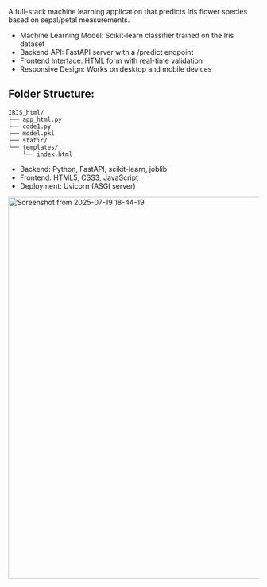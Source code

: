 A full-stack machine learning application that predicts Iris flower species based on sepal/petal measurements.

- Machine Learning Model: Scikit-learn classifier trained on the Iris dataset
- Backend API: FastAPI server with a /predict endpoint
- Frontend Interface: HTML form with real-time validation
- Responsive Design: Works on desktop and mobile devices


Folder Structure:
----------------
```
IRIS_html/
├── app_html.py
├── code1.py
├── model.pkl
├── static/
└── templates/
    └── index.html
```


- Backend: Python, FastAPI, scikit-learn, joblib
- Frontend: HTML5, CSS3, JavaScript
- Deployment: Uvicorn (ASGI server)
<img width="1366" height="768" alt="Screenshot from 2025-07-19 18-44-19" src="https://github.com/user-attachments/assets/c236a10e-d8df-4feb-83f4-1d63e168afa6" />





